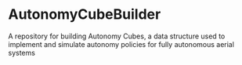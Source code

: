 # AutonomyCubeBuilder
A repository for building Autonomy Cubes, a data structure used to implement and simulate autonomy policies for fully autonomous aerial systems
